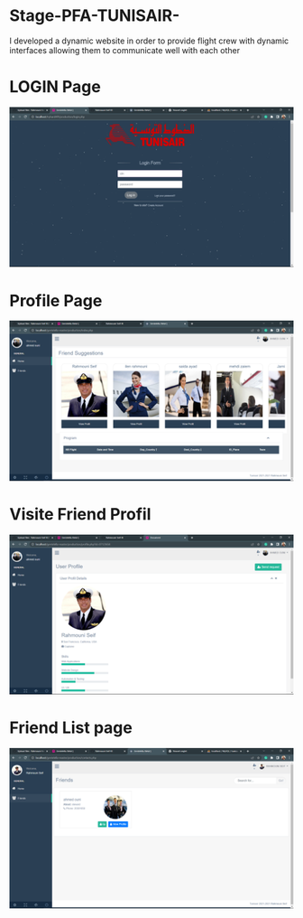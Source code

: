 # Stage-PFA-TUNISAIR-
I developed a dynamic website in order to provide flight crew with dynamic interfaces allowing them to communicate well with each other 
# LOGIN Page 
![](login.png) 

# Profile Page 
![](profile.png) 

# Visite Friend Profil 
![](visitprofile.png) 


# Friend List page
![](friend.png) 
